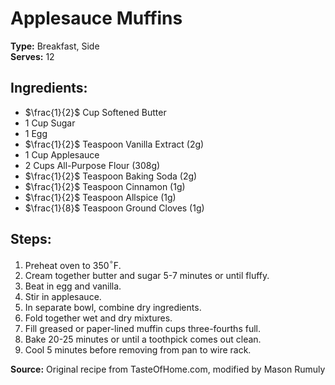 # Applesauce Muffins

**Type:** Breakfast, Side\
**Serves:** 12

## Ingredients:
- $\frac{1}{2}$ Cup Softened Butter
- 1 Cup Sugar
- 1 Egg
- $\frac{1}{2}$ Teaspoon Vanilla Extract (2g)
- 1 Cup Applesauce
- 2 Cups All-Purpose Flour (308g)
- $\frac{1}{2}$ Teaspoon Baking Soda (2g)
- $\frac{1}{2}$ Teaspoon Cinnamon (1g)
- $\frac{1}{2}$ Teaspoon Allspice (1g)
- $\frac{1}{8}$ Teaspoon Ground Cloves (1g)

## Steps:
1. Preheat oven to 350$^\circ$F.
2. Cream together butter and sugar 5-7 minutes or until fluffy.
3. Beat in egg and vanilla.
4. Stir in applesauce.
5. In separate bowl, combine dry ingredients.
6. Fold together wet and dry mixtures.
7. Fill greased or paper-lined muffin cups three-fourths full.
8. Bake 20-25 minutes or until a toothpick comes out clean.
9. Cool 5 minutes before removing from pan to wire rack.

**Source:** Original recipe from TasteOfHome.com, modified by Mason Rumuly
